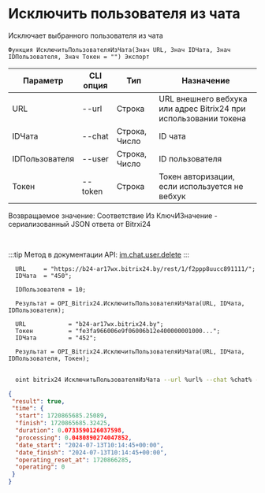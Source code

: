 ﻿---
sidebar_position: 6
---

# Исключить пользователя из чата
 Исключает выбранного пользователя из чата



`Функция ИсключитьПользователяИзЧата(Знач URL, Знач IDЧата, Знач IDПользователя, Знач Токен = "") Экспорт`

  | Параметр | CLI опция | Тип | Назначение |
  |-|-|-|-|
  | URL | --url | Строка | URL внешнего вебхука или адрес Bitrix24 при использовании токена |
  | IDЧата | --chat | Строка, Число | ID чата |
  | IDПользователя | --user | Строка, Число | ID пользователя |
  | Токен | --token | Строка | Токен авторизации, если используется не вебхук |

  
  Возвращаемое значение:   Соответствие Из КлючИЗначение - сериализованный JSON ответа от Bitrxi24

<br/>

:::tip
Метод в документации API: [im.chat.user.delete](https://dev.1c-bitrix.ru/learning/course/?COURSE_ID=93&LESSON_ID=12099)
:::
<br/>


```bsl title="Пример кода"
  URL     = "https://b24-ar17wx.bitrix24.by/rest/1/f2ppp8uucc891111/";
  IDЧата  = "450";
  
  IDПользователя = 10;
  
  Результат = OPI_Bitrix24.ИсключитьПользователяИзЧата(URL, IDЧата, IDПользователя);
  
  URL            = "b24-ar17wx.bitrix24.by";
  Токен          = "fe3fa966006e9f06006b12e400000001000...";
  IDЧата         = "452";
  
  Результат = OPI_Bitrix24.ИсключитьПользователяИзЧата(URL, IDЧата, IDПользователя, Токен);
```



```sh title="Пример команды CLI"
    
  oint bitrix24 ИсключитьПользователяИзЧата --url %url% --chat %chat% --user %user% --token %token%

```

```json title="Результат"
{
 "result": true,
 "time": {
  "start": 1720865685.25089,
  "finish": 1720865685.32425,
  "duration": 0.0733590126037598,
  "processing": 0.0480890274047852,
  "date_start": "2024-07-13T10:14:45+00:00",
  "date_finish": "2024-07-13T10:14:45+00:00",
  "operating_reset_at": 1720866285,
  "operating": 0
 }
}
```
